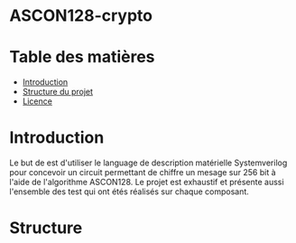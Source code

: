 # ASCON128-crypto

# Table des matières
 - [Introduction](#introduction)
 - [Structure du projet](#structure-du-projet)
 - [Licence](licence)

# Introduction
Le but de est d'utiliser le language de description matérielle Systemverilog pour concevoir un circuit 
permettant de chiffre un mesage sur 256 bit à l'aide de l'algorithme ASCON128.
Le projet est exhaustif et présente aussi l'ensemble des test qui ont étés réalisés sur chaque composant.

# Structure


